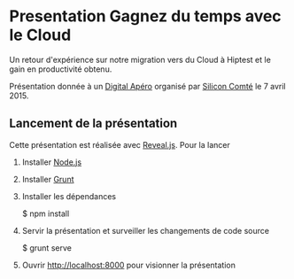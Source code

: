 # Presentation Gagnez du temps avec le Cloud

Un retour d'expérience sur notre migration vers du Cloud à Hiptest et le gain en productivité obtenu.

Présentation donnée à un [Digital Apéro](http://www.siliconcomte.fr/2015/03/digital-apero-07042015-developpeurs-gagnez-du-temps-avec-le-cloud/) organisé par [Silicon Comté](http://www.siliconcomte.fr/) le 7 avril 2015.

## Lancement de la présentation

Cette présentation est réalisée avec [Reveal.js](https://github.com/hakimel/reveal.js/). Pour la lancer

1. Installer [Node.js](http://nodejs.org/)
2. Installer [Grunt](http://gruntjs.com/getting-started#installing-the-cli)
3. Installer les dépendances

    $ npm install

4. Servir la présentation et surveiller les changements de code source

    $ grunt serve

5. Ouvrir <http://localhost:8000> pour visionner la présentation

